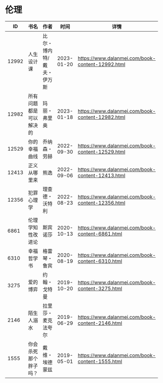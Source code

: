 # 伦理

| ID | 书名 | 作者 | 时间 | 详情 | 下载页面 | EPUB下载链接 | MOBI下载链接 | AZW3下载链接 |
| --- | --- | --- | --- | --- | --- | --- | --- | --- |
| 12992 | 人生设计课 | 比尔・博内特/戴夫・伊万斯 | 2023-01-20 | https://www.dalanmei.com/book-content-12992.html | https://www.dalanmei.com/download-book-12992.html | http://ct.dalanmei.com/f/31084289-771230858-d4ef41 | http://ct.dalanmei.com/f/31084289-771246356-c1f579 | http://ct.dalanmei.com/f/31084289-771236111-28077e |
| 12982 | 所有问题都是可以解决的 | 玛丽・弗里奥 | 2023-01-18 | https://www.dalanmei.com/book-content-12982.html | https://www.dalanmei.com/download-book-12982.html | http://ct.dalanmei.com/f/31084289-771231006-76faa6 | http://ct.dalanmei.com/f/31084289-771246375-05ee35 | http://ct.dalanmei.com/f/31084289-771236198-f85e1f |
| 12529 | 你的幸福曲线 | 乔纳森・劳赫 | 2022-09-30 | https://www.dalanmei.com/book-content-12529.html | https://www.dalanmei.com/download-book-12529.html | http://ct.dalanmei.com/f/31084289-771228837-b89fbd | http://ct.dalanmei.com/f/31084289-771240628-1c2b39 | http://ct.dalanmei.com/f/31084289-771232638-50f729 |
| 12413 | 正义从哪里来 | 熊逸 | 2022-09-06 | https://www.dalanmei.com/book-content-12413.html | https://www.dalanmei.com/download-book-12413.html | http://ct.dalanmei.com/f/31084289-771229239-0f9278 | http://ct.dalanmei.com/f/31084289-771240892-e384fa | http://ct.dalanmei.com/f/31084289-771232908-5f3acf |
| 12356 | 犯罪心理学 | 理查德・沃特利 | 2022-08-23 | https://www.dalanmei.com/book-content-12356.html | https://www.dalanmei.com/download-book-12356.html | http://ct.dalanmei.com/f/31084289-771229521-f3cdad | http://ct.dalanmei.com/f/31084289-771241113-e7f2c6 | http://ct.dalanmei.com/f/31084289-771233203-e383c0 |
| 6861 | 伦理学知性改进论 | 斯宾诺莎 | 2020-10-13 | https://www.dalanmei.com/book-content-6861.html | https://www.dalanmei.com/download-book-6861.html | http://ct.dalanmei.com/f/31084289-571545535-58faf6 | http://ct.dalanmei.com/f/31084289-571815414-d4f888 | http://ct.dalanmei.com/f/31084289-572197805-996fef |
| 6310 | 幸福哲学书 | 格雷琴・鲁宾 | 2020-08-19 | https://www.dalanmei.com/book-content-6310.html | https://www.dalanmei.com/download-book-6310.html | http://ct.dalanmei.com/f/31084289-571555673-79f299 | http://ct.dalanmei.com/f/31084289-571909012-a3138a | http://ct.dalanmei.com/f/31084289-572203139-b0b420 |
| 3275 | 爱的博弈 | 约翰・戈特曼 | 2019-10-20 | https://www.dalanmei.com/book-content-3275.html | https://www.dalanmei.com/download-book-3275.html | http://ct.dalanmei.com/f/31084289-571556592-2347b3 | http://ct.dalanmei.com/f/31084289-571913768-4f3b07 | http://ct.dalanmei.com/f/31084289-572073517-df48f2 |
| 2146 | 陌生人溺水 | 拉里莎・麦克法夸尔 | 2019-06-29 | https://www.dalanmei.com/book-content-2146.html | https://www.dalanmei.com/download-book-2146.html | http://ct.dalanmei.com/f/31084289-571497765-8ba90a | http://ct.dalanmei.com/f/31084289-571774830-6b3456 | http://ct.dalanmei.com/f/31084289-571871998-1f0d99 |
| 1555 | 你会杀死那个胖子吗？ | 戴维・埃德蒙兹 | 2019-05-01 | https://www.dalanmei.com/book-content-1555.html | https://www.dalanmei.com/download-book-1555.html | http://ct.dalanmei.com/f/31084289-571525960-27913c | http://ct.dalanmei.com/f/31084289-571780874-0f5d5b | http://ct.dalanmei.com/f/31084289-571880644-f85ab5 |
